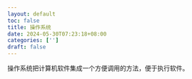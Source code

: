 ```yaml
---
layout: default
toc: false
title: 操作系统 
date: 2024-05-30T07:23:18+08:00
categories: [''] 
draft: false
---
```


操作系统把计算机软件集成一个方便调用的方法，便于执行软件。
